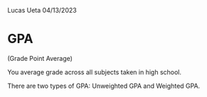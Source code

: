 Lucas Ueta
04/13/2023
# GPA
(Grade Point Average)

You average grade across all subjects taken in high school.

There are two types of GPA: Unweighted GPA and Weighted GPA.